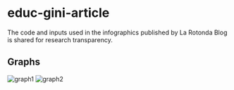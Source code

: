 # educ-gini-article
The code and inputs used in the infographics published by La Rotonda Blog is shared for research transparency.

## Graphs
![graph1](https://user-images.githubusercontent.com/57784008/130184293-ece68e6b-2f19-4ce6-9512-5d2e42b2aeee.png)
![graph2](https://user-images.githubusercontent.com/57784008/130184443-90a10e33-a22d-4175-b00e-cccc1c65beaa.png)
